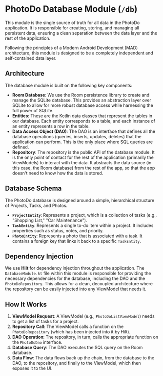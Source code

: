 # PhotoDo Database Module (`/db`)

This module is the single source of truth for all data in the PhotoDo application. It is responsible for creating, storing, and managing all persistent data, ensuring a clean separation between the data layer and the rest of the application.

Following the principles of a Modern Android Development (MAD) architecture, this module is designed to be a completely independent and self-contained data layer.

## Architecture

The database module is built on the following key components:

* **Room Database**: We use the Room persistence library to create and manage the SQLite database. This provides an abstraction layer over SQLite to allow for more robust database access while harnessing the full power of SQLite.
* **Entities**: These are the Kotlin data classes that represent the tables in our database. Each entity corresponds to a table, and each instance of an entity represents a row in the table.
* **Data Access Object (DAO)**: The DAO is an interface that defines all the database operations (queries, inserts, updates, deletes) that the application can perform. This is the only place where SQL queries are defined.
* **Repository**: The repository is the public API of the database module. It is the only point of contact for the rest of the application (primarily the ViewModels) to interact with the data. It abstracts the data source (in this case, the Room database) from the rest of the app, so that the app doesn't need to know how the data is stored.

## Database Schema

The PhotoDo database is designed around a simple, hierarchical structure of Projects, Tasks, and Photos.

* **`ProjectEntity`**: Represents a project, which is a collection of tasks (e.g., "Shopping List," "Car Maintenance").
* **`TaskEntity`**: Represents a single to-do item within a project. It includes properties such as status, notes, and priority.
* **`PhotoEntity`**: Represents a photo that is associated with a task. It contains a foreign key that links it back to a specific `TaskEntity`.

## Dependency Injection

We use **Hilt** for dependency injection throughout the application. The `DatabaseModule.kt` file within this module is responsible for providing the necessary dependencies for the database, including the DAO and the `PhotoDoRepository`. This allows for a clean, decoupled architecture where the repository can be easily injected into any ViewModel that needs it.

## How It Works

1.  **ViewModel Request**: A ViewModel (e.g., `PhotoDoListViewModel`) needs to get a list of tasks for a project.
2.  **Repository Call**: The ViewModel calls a function on the `PhotoDoRepository` (which has been injected into it by Hilt).
3.  **DAO Operation**: The repository, in turn, calls the appropriate function on the `PhotoDoDao` interface.
4.  **Database Query**: The DAO executes the SQL query on the Room database.
5.  **Data Flow**: The data flows back up the chain, from the database to the DAO, to the repository, and finally to the ViewModel, which then exposes it to the UI.